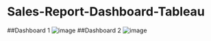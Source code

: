 # Sales-Report-Dashboard-Tableau
##Dashboard 1
![image](https://github.com/user-attachments/assets/81d218e0-4b7b-4762-a5d9-618f286c1815)
##Dashboard 2
![image](https://github.com/user-attachments/assets/734d0632-06a0-41f2-a324-0dca7ca95aad)

